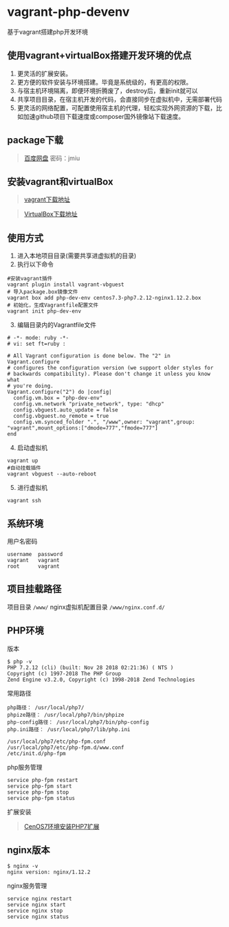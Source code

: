 # vagrant-php-devenv
基于vagrant搭建php开发环境

## 使用vagrant+virtualBox搭建开发环境的优点
1. 更灵活的扩展安装。
2. 更方便的软件安装与环境搭建。毕竟是系统级的，有更高的权限。
3. 与宿主机环境隔离，即便环境折腾废了，destroy后，重新init就可以
4. 共享项目目录，在宿主机开发的代码，会直接同步在虚拟机中，无需部署代码
5. 更灵活的网络配置，可配置使用宿主机的代理，轻松实现外网资源的下载，比如加速github项目下载速度或composer国外镜像站下载速度。

## package下载
> [百度网盘](https://pan.baidu.com/s/1KX3Ho5PwCbxlBCRwIa0Xig)
> 密码：jmiu

## 安装vagrant和virtualBox
> [vagrant下载地址](https://www.vagrantup.com/downloads.html)

> [VirtualBox下载地址](https://www.virtualbox.org/wiki/Downloads)

## 使用方式
1. 进入本地项目目录(需要共享进虚拟机的目录)
2. 执行以下命令
```shell
#安装vagrant插件
vagrant plugin install vagrant-vbguest
# 导入package.box镜像文件
vagrant box add php-dev-env centos7.3-php7.2.12-nginx1.12.2.box
# 初始化，生成Vagrantfile配置文件
vagrant init php-dev-env
```

3. 编辑目录内的Vagrantfile文件
```shell
# -*- mode: ruby -*-
# vi: set ft=ruby :

# All Vagrant configuration is done below. The "2" in Vagrant.configure
# configures the configuration version (we support older styles for
# backwards compatibility). Please don't change it unless you know what
# you're doing.
Vagrant.configure("2") do |config|
  config.vm.box = "php-dev-env"
  config.vm.network "private_network", type: "dhcp"
  config.vbguest.auto_update = false
  config.vbguest.no_remote = true
  config.vm.synced_folder ".", "/www",owner: "vagrant",group: "vagrant",mount_options:["dmode=777","fmode=777"]
end
```

4. 启动虚拟机
```shell
vagrant up
#自动挂载插件
vagrant vbguest --auto-reboot
```

5. 进行虚拟机
``` shell
vagrant ssh
```

## 系统环境
用户名密码
```shell
username  password
vagrant   vagrant
root      vagrant
```

## 项目挂载路径
项目目录 `/www/`
nginx虚拟机配置目录 `/www/nginx.conf.d/`

## PHP环境
版本
```shell
$ php -v
PHP 7.2.12 (cli) (built: Nov 28 2018 02:21:36) ( NTS )
Copyright (c) 1997-2018 The PHP Group
Zend Engine v3.2.0, Copyright (c) 1998-2018 Zend Technologies
```

常用路径
```shell
php路径： /usr/local/php7/
phpize路径： /usr/local/php7/bin/phpize
php-config路径： /usr/local/php7/bin/php-config
php.ini路径： /usr/local/php7/lib/php.ini

/usr/local/php7/etc/php-fpm.conf
/usr/local/php7/etc/php-fpm.d/www.conf
/etc/init.d/php-fpm
```

php服务管理
```shell
service php-fpm restart
service php-fpm start
service php-fpm stop
service php-fpm status
```

扩展安装
> [CenOS7环境安装PHP7扩展](https://hanxv.cn/archives/25.html)

## nginx版本
```shell
$ nginx -v
nginx version: nginx/1.12.2
```

nginx服务管理
```shell
service nginx restart
service nginx start
service nginx stop
service nginx status
```
